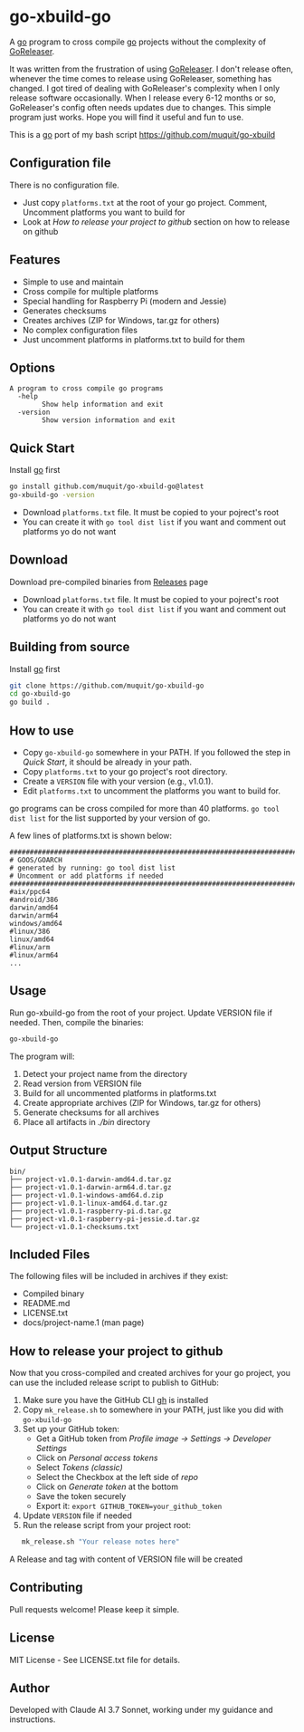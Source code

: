 # go-xbuild-go

A [go](https://go.dev/) program to cross compile 
[go](https://go.dev/) projects without the complexity of [GoReleaser](https://goreleaser.com/).

It was written from the frustration of using [GoReleaser](https://goreleaser.com/). I don't 
release often, whenever the time comes to release using GoReleaser, 
something has changed.
I got tired of dealing with GoReleaser's complexity when I only release
software occasionally. When I release every 6-12 months or so, GoReleaser's
config often needs updates due to changes. This simple program just works. 
Hope you will find it useful and fun to use.

This is a [go](https://go.dev/) port of my bash script https://github.com/muquit/go-xbuild

## Configuration file
There is no configuration file. 
* Just copy `platforms.txt` at the root of your go project. Comment, Uncomment platforms you want
to build for
* Look at *How to release your project to github* section on how to release on github

## Features
- Simple to use and maintain
- Cross compile for multiple platforms
- Special handling for Raspberry Pi (modern and Jessie)
- Generates checksums
- Creates archives (ZIP for Windows, tar.gz for others)
- No complex configuration files
- Just uncomment platforms in platforms.txt to build for them

## Options

```
A program to cross compile go programs
  -help
    	Show help information and exit
  -version
    	Show version information and exit
```

## Quick Start

Install [go](https://go.dev/) first

```bash
go install github.com/muquit/go-xbuild-go@latest
go-xbuild-go -version
```
* Download `platforms.txt` file. It must be copied to your pojrect's root
* You can create it with `go tool dist list` if you want and comment out
platforms yo do not want

## Download

Download pre-compiled binaries from
[Releases](https://github.com/muquit/go-xbuild-go/releases) page

* Download `platforms.txt` file. It must be copied to your pojrect's root
* You can create it with `go tool dist list` if you want and comment out
platforms yo do not want

## Building from source

Install [go](https://go.dev/) first

```bash
git clone https://github.com/muquit/go-xbuild-go
cd go-xbuild-go
go build .
```

## How to use

- Copy `go-xbuild-go` somewhere in your PATH. If you followed the step in *Quick Start*, it should
   be  already in your path.
- Copy `platforms.txt` to your go project's root directory.
- Create a `VERSION` file with your version (e.g., v1.0.1).
- Edit `platforms.txt` to uncomment the platforms you want to build for.

go programs can be cross compiled for more than 40 platforms. `go tool dist list` for the list
supported by your version of go.

A few lines of platforms.txt is shown below:
```text
########################################################################
# GOOS/GOARCH
# generated by running: go tool dist list
# Uncomment or add platforms if needed
########################################################################
#aix/ppc64
#android/386
darwin/amd64
darwin/arm64
windows/amd64
#linux/386
linux/amd64
#linux/arm
#linux/arm64
...
```

## Usage
Run go-xbuild-go from the root of your project.  Update VERSION file if needed.
Then, compile the binaries:

```bash
go-xbuild-go
```

The program will:
1. Detect your project name from the directory
2. Read version from VERSION file
3. Build for all uncommented platforms in platforms.txt
4. Create appropriate archives (ZIP for Windows, tar.gz for others)
5. Generate checksums for all archives
6. Place all artifacts in _./bin_ directory

## Output Structure
```
bin/
├── project-v1.0.1-darwin-amd64.d.tar.gz
├── project-v1.0.1-darwin-arm64.d.tar.gz
├── project-v1.0.1-windows-amd64.d.zip
├── project-v1.0.1-linux-amd64.d.tar.gz
├── project-v1.0.1-raspberry-pi.d.tar.gz
├── project-v1.0.1-raspberry-pi-jessie.d.tar.gz
└── project-v1.0.1-checksums.txt
```

## Included Files
The following files will be included in archives if they exist:
- Compiled binary
- README.md
- LICENSE.txt
- docs/project-name.1 (man page)

## How to release your project to github

Now that you cross-compiled and created archives for your go project, you can use the included release script to publish to GitHub:

1. Make sure you have the GitHub CLI [gh](https://cli.github.com/) is installed
2. Copy `mk_release.sh` to somewhere in your PATH, just like you did with `go-xbuild-go`
3. Set up your GitHub token:
   * Get a GitHub token from _Profile image -> Settings -> Developer Settings_
   * Click on _Personal access tokens_
   * Select _Tokens (classic)_
   * Select the Checkbox at the left side of _repo_
   * Click on _Generate token_ at the bottom
   * Save the token securely
   * Export it: `export GITHUB_TOKEN=your_github_token`
5. Update `VERSION` file if needed
5. Run the release script from your project root:

```bash
   mk_release.sh "Your release notes here"
```
A Release and tag with content of VERSION file will be created

## Contributing
Pull requests welcome! Please keep it simple.

## License
MIT License - See LICENSE.txt file for details.

## Author
Developed with Claude AI 3.7 Sonnet, working under my guidance and instructions.
